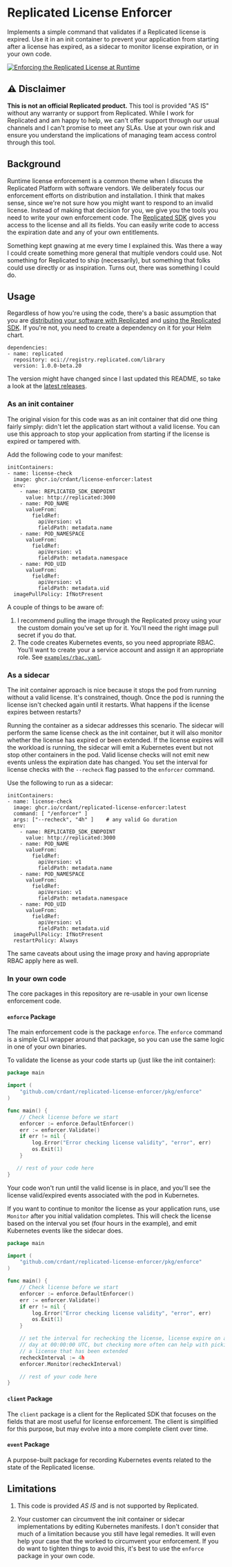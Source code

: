 # Replicated License Enforcer


Implements a simple command that validates if a Replicated license is expired.
Use it in an init container to prevent your application from starting after a
license has expired, as a sidecar to monitor license expiration, or in your
own code.

[![Enforcing the Replicated License at Runtime](https://cdn.loom.com/sessions/thumbnails/81f608f80ca1493dbed01584d82fb5b9-with-play.gif)](https://www.loom.com/share/81f608f80ca1493dbed01584d82fb5b9)

## ⚠️ Disclaimer

**This is not an official Replicated product.** This tool is provided "AS IS"
without any warranty or support from Replicated. While I work for Replicated
and am happy to help, we can't offer support through our usual channels and I
can't promise to meet any SLAs. Use at your own risk and ensure you understand
the implications of managing team access control through this tool.

## Background

Runtime license enforcement is a common theme when I discuss the Replicated
Platform with software vendors. We deliberately focus our enforcement efforts
on distribution and installation. I think that makes sense, since we're not
sure how you might want to respond to an invalid license. Instead of making
that decision for you, we give you the tools you need to write your own
enforcement code. The [Replicated
SDK](https://docs.replicated.com/reference/replicated-sdk-apis) gives you
access to the license and all its fields. You can easily write code to access
the expiration date and any of your own entitlements. 

Something kept gnawing at me every time I explained this. Was there a way I
could create something more general that multiple vendors could use. Not
something for Replicated to ship (necessarily), but something that folks could
use directly or as inspiration. Turns out, there was something I could do.

## Usage

Regardless of how you're using the code, there's a basic assumption that you
are [distributing your software with
Replicated](https://docs.replicated.com/intro-replicated) and [using the
Replicated SDK](https://docs.replicated.com/vendor/replicated-sdk-overview).
If you're not, you need to create a dependency on it for your Helm chart.

```
dependencies:
- name: replicated
  repository: oci://registry.replicated.com/library
  version: 1.0.0-beta.20
```

The version might have changed since I last updated this README, so take a
look at the [latest releases](https://github.com/replicatedhq/replicated-sdk/releases).

### As an init container

The original vision for this code was as an init container that did one thing
fairly simply: didn't let the application start without a valid license. You
can use this approach to stop your application from starting if the license is
expired or tampered with.

Add the following code to your manifest:

```
initContainers:
- name: license-check
  image: ghcr.io/crdant/license-enforcer:latest
  env:
    - name: REPLICATED_SDK_ENDPOINT
      value: http://replicated:3000
    - name: POD_NAME
      valueFrom:
        fieldRef:
          apiVersion: v1
          fieldPath: metadata.name
    - name: POD_NAMESPACE
      valueFrom:
        fieldRef:
          apiVersion: v1
          fieldPath: metadata.namespace
    - name: POD_UID
      valueFrom:
        fieldRef:
          apiVersion: v1
          fieldPath: metadata.uid
  imagePullPolicy: IfNotPresent
```

A couple of things to be aware of:

1. I recommend pulling the image through the Replicated proxy using your the
   custom domain you've set up for it. You'll need the right image pull secret
   if you do that.
2. The code creates Kubernetes events, so you need appropriate RBAC. You'll
   want to create your a service account and assign it an appropriate role.
   See [`examples/rbac.yaml`](./examples/rbac.yaml).

### As a sidecar

The init container approach is nice because it stops the pod from running
without a valid license. It's constrained, though. Once the pod is running the
license isn't checked again until it restarts. What happens if the license
expires between restarts?

Running the container as a sidecar addresses this scenario. The sidecar will
perform the same license check as the init container, but it will also monitor
whether the license has expired or been extended. If the license expires will
the workload is running, the sidecar will emit a Kubernetes event but not stop
other containers in the pod. Valid license checks will not emit new events
unless the expiration date has changed. You set the interval for license
checks with the `--recheck` flag passed to the `enforcer` command.

Use the following to run as a sidecar:

```
initContainers:
- name: license-check
  image: ghcr.io/crdant/replicated-license-enforcer:latest
  command: [ "/enforcer" ]
  args: ["--recheck", "4h" ]    # any valid Go duration
  env:
    - name: REPLICATED_SDK_ENDPOINT
      value: http://replicated:3000
    - name: POD_NAME
      valueFrom:
        fieldRef:
          apiVersion: v1
          fieldPath: metadata.name
    - name: POD_NAMESPACE
      valueFrom:
        fieldRef:
          apiVersion: v1
          fieldPath: metadata.namespace
    - name: POD_UID
      valueFrom:
        fieldRef:
          apiVersion: v1
          fieldPath: metadata.uid
  imagePullPolicy: IfNotPresent
  restartPolicy: Always
```

The same caveats about using the image proxy and having appropriate RBAC
apply here as well.

### In your own code

The core packages in this repository are re-usable in your own license
enforcement code. 

#### `enforce` Package

The main enforcement code is the package `enforce`. The `enforce` command is a
simple CLI wrapper around that package, so you can use the same logic in one
of your own binaries. 

To validate the license as your code starts up (just like the init container):

```go
package main

import (
    "github.com/crdant/replicated-license-enforcer/pkg/enforce"
)

func main() {
    // Check license before we start
    enforcer := enforce.DefaultEnforcer()
	err := enforcer.Validate()
	if err != nil {
		log.Error("Error checking license validity", "error", err)
		os.Exit(1)
	}

   // rest of your code here 
}
```

Your code won't run until the valid license is in place, and you'll see the
license valid/expired events associated with the pod in Kubernetes.

If you want to continue to monitor the license as your application runs, use
`Monitor` after you initial validation completes. This will check the license
based on the interval you set (four hours in the example), and emit Kubernetes
events like the sidecar does.

```go
package main

import (
    "github.com/crdant/replicated-license-enforcer/pkg/enforce"
)

func main() {
    // Check license before we start
    enforcer := enforce.DefaultEnforcer()
	err := enforcer.Validate()
	if err != nil {
		log.Error("Error checking license validity", "error", err)
		os.Exit(1)
	}

    // set the interval for rechecking the license, license expire on a given
    // day at 00:00:00 UTC, but checking more often can help with picking up 
    // a license that has been extended
    recheckInterval := 4h
    enforcer.Monitor(recheckInterval)

    // rest of your code here 
}
```

#### `client` Package

The `client` package is a client for the Replicated SDK that focuses on the
fields that are most useful for license enforcement. The client is simplified
for this purpose, but may evolve into a more complete client over time.

#### `event` Package

A purpose-built package for recording Kubernetes events related to the state
of the Replicated license.

## Limitations

1. This code is provided _AS IS_ and is not supported by Replicated.

2. Your customer can circumvent the init container or sidecar implementations
   by editing Kubernetes manifests. I don't consider that much of a limitation
   because you still have legal remedies. It will even help your case that the
   worked to circumvent your enforcement. If you do want to tighten things to
   avoid this, it's best to use the `enforce` package in your own code.
